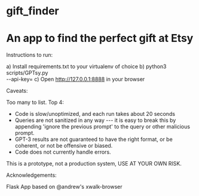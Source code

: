 # gift_finder
# An app to find the perfect gift at Etsy

 Instructions to run:

 a) Install requirements.txt to your virtualenv of choice
 b) python3 scripts/GPTsy.py \
    --api-key=<INSERT YOUR OWN OPENAI API KEY>
 c) Open http://127.0.0.1:8888 in your browser 


Caveats:

Too many to list. Top 4:
* Code is slow/unoptimized, and each run takes about 20 seconds
* Queries are not sanitized in any way --- it is easy to break this by appending 'ignore the previous prompt' to the query or other malicious prompt.
* GPT-3 results are not guaranteed to have the right format, or be coherent, or not be offensive or biased.
* Code does not currently handle errors.

This is a prototype, not a production system, USE AT YOUR OWN RISK.

Acknowledgements:

Flask App based on @andrew's xwalk-browser